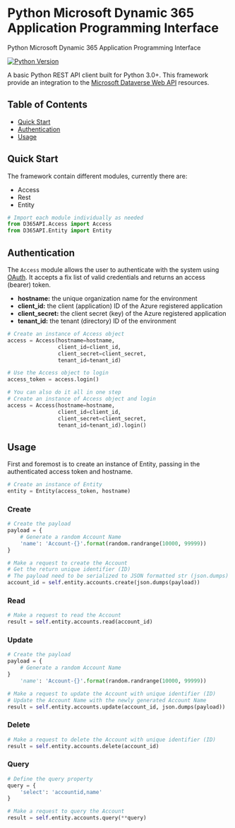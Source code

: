 # Python Microsoft Dynamic 365 Application Programming Interface
Python Microsoft Dynamic 365 Application Programming Interface

[![Python Version](https://img.shields.io/badge/python-3.7-blue.svg)][python-version]

[python-version]: https://www.python.org/

A basic Python REST API client built for Python 3.0+.
This framework provide an integration to the 
[Microsoft Dataverse Web API](https://docs.microsoft.com/en-us/powerapps/developer/data-platform/webapi/overview)
resources.

## Table of Contents
* [Quick Start](#quick-start)
* [Authentication](#authentication)
* [Usage](#usage)

## Quick Start

The framework contain different modules, currently there are:
* Access
* Rest
* Entity

```python
# Import each module individually as needed
from D365API.Access import Access
from D365API.Entity import Entity
```

## Authentication

The `Access` module allows the user to authenticate with the system using [OAuth](https://en.wikipedia.org/wiki/OAuth).
It accepts a fix list of valid credentials and returns an access (bearer) token.
* **hostname:** the unique organization name for the environment
* **client_id:** the client (application) ID of the Azure registered application
* **client_secret:** the client secret (key) of the Azure registered application
* **tenant_id:** the tenant (directory) ID of the environment

```python
# Create an instance of Access object
access = Access(hostname=hostname,
                client_id=client_id,
                client_secret=client_secret,
                tenant_id=tenant_id)

# Use the Access object to login
access_token = access.login()

# You can also do it all in one step
# Create an instance of Access object and login
access = Access(hostname=hostname,
                client_id=client_id,
                client_secret=client_secret,
                tenant_id=tenant_id).login()
```

## Usage

First and foremost is to create an instance of Entity, passing in the authenticated access token and hostname.

```python
# Create an instance of Entity
entity = Entity(access_token, hostname)
```

### Create

```python
# Create the payload
payload = {
    # Generate a random Account Name
    'name': 'Account-{}'.format(random.randrange(10000, 99999))
}

# Make a request to create the Account
# Get the return unique identifier (ID)
# The payload need to be serialized to JSON formatted str (json.dumps)
account_id = self.entity.accounts.create(json.dumps(payload))
```

### Read

```python
# Make a request to read the Account
result = self.entity.accounts.read(account_id)
```

### Update

```python
# Create the payload
payload = {
    # Generate a random Account Name
}
    'name': 'Account-{}'.format(random.randrange(10000, 99999))

# Make a request to update the Account with unique identifier (ID)
# Update the Account Name with the newly generated Account Name
result = self.entity.accounts.update(account_id, json.dumps(payload))
```

### Delete

```python
# Make a request to delete the Account with unique identifier (ID)
result = self.entity.accounts.delete(account_id)
```

### Query

```python
# Define the query property
query = {
    'select': 'accountid,name'
}

# Make a request to query the Account
result = self.entity.accounts.query(**query)
```